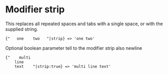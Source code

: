 Modifier strip
==============

This replaces all repeated spaces and tabs with a single space, or with the supplied string.

```smarty
{"   one    two   "|strip} => 'one two'
```

Optional boolean parameter tell to the modifier strip also newline

```smarty
{"    multi
    line
    text    "|strip:true} => 'multi line text'
```
